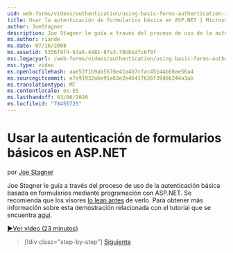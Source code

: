 ```yaml
---
uid: web-forms/videos/authentication/using-basic-forms-authentication-in-aspnet
title: Usar la autenticación de formularios básica en ASP.NET | Microsoft Docs
author: JoeStagner
description: Joe Stagner le guía a través del proceso de uso de la autenticación básica basada en formularios mediante programación con ASP.NET. Se recomienda que los visores lean este antes...
ms.author: riande
ms.date: 07/16/2008
ms.assetid: 5356f9f4-63a5-4481-87a3-78bb1dfc6f0f
msc.legacyurl: /web-forms/videos/authentication/using-basic-forms-authentication-in-aspnet
msc.type: video
ms.openlocfilehash: aae53f1b9ab5676e41a4b7cfac45144b60ae56a4
ms.sourcegitcommit: e7e91932a6e91a63e2e46417626f39d6b244a3ab
ms.translationtype: MT
ms.contentlocale: es-ES
ms.lasthandoff: 03/06/2020
ms.locfileid: "78455725"
---
```

# <a name="using-basic-forms-authentication-in-aspnet"></a>Usar la autenticación de formularios básicos en ASP.NET

por [Joe Stagner](https://github.com/JoeStagner)

Joe Stagner le guía a través del proceso de uso de la autenticación básica basada en formularios mediante programación con ASP.NET. Se recomienda que los visores [lo lean antes](../../overview/older-versions-security/introduction/security-basics-and-asp-net-support-vb.md) de verlo. Para obtener más información sobre esta demostración relacionada con el tutorial que se encuentra [aquí](../../overview/older-versions-security/introduction/an-overview-of-forms-authentication-vb.md).

[&#9654;Ver vídeo (23 minutos)](https://channel9.msdn.com/Blogs/ASP-NET-Site-Videos/using-basic-forms-authentication-in-aspnet)

> [!div class="step-by-step"]
> [Siguiente](how-to-change-the-forms-authentication-properties.md)
